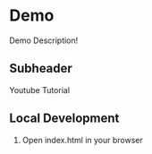 # Demo

Demo Description!


## Subheader

Youtube Tutorial

## Local Development 
1. Open index.html in your browser
